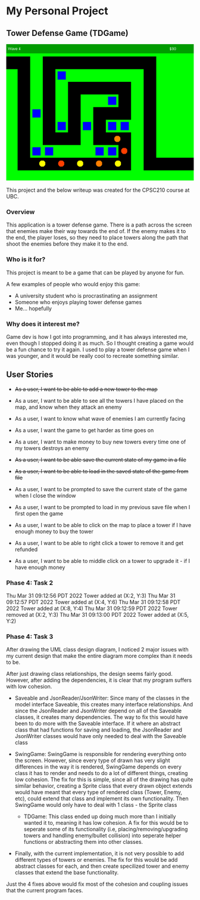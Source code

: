 # My Personal Project
## Tower Defense Game (TDGame)


![Gameplay screenshot](./screenshot.png)

This project and the below writeup was created for the CPSC210 course at UBC.

### Overview
This application is a tower defense game. There is a path across the screen that
enemies make their way towards the end of. If the enemy makes it to the end, the
player loses, so they need to place towers along the path that shoot the enemies
before they make it to the end.


### Who is it for?
This project is meant to be a game that can be played by anyone for fun.

A few examples of people who would enjoy this game:
- A university student who is procrastinating an assignment
- Someone who enjoys playing tower defense games
- Me... hopefully

### Why does it interest me?
Game dev is how I got into programming, and it has always interested me, 
even though I stopped doing it as much. So I thought creating a game
would be a fun chance to try it again. I used to play a tower defense 
game when I was younger, and it would be really cool to recreate something
similar.

## User Stories
- ~~As a user, I want to be able to add a new tower to the map~~
- As a user, I want to be able to see all the towers I have placed on
  the map, and know when they attack an enemy
- As a user, I want to know what wave of enemies I am currently facing
- As a user, I want the game to get harder as time goes on
- As a user, I want to make money to buy new towers every time one of my towers
  destroys an enemy


- ~~As a user, I want to be able save the current state of my game in a file~~
- ~~As a user, I want to be able to load in the saved state of the game from file~~


- As a user, I want to be prompted to save the current state of the game when I close the window
- As a user, I want to be prompted to load in my previous save file when I first open the game
- As a user, I want to be able to click on the map to place a tower if I have enough money to buy the tower
- As a user, I want to be able to right click a tower to remove it and get refunded
- As a user, I want to be able to middle click on a tower to upgrade it - if I have enough money


### Phase 4: Task 2
Thu Mar 31 09:12:56 PDT 2022
Tower added at (X:2, Y:3)
Thu Mar 31 09:12:57 PDT 2022
Tower added at (X:4, Y:6)
Thu Mar 31 09:12:58 PDT 2022
Tower added at (X:8, Y:4)
Thu Mar 31 09:12:59 PDT 2022
Tower removed at (X:2, Y:3)
Thu Mar 31 09:13:00 PDT 2022
Tower added at (X:5, Y:2)


### Phase 4: Task 3

After drawing the UML class design diagram, I noticed 2 major issues with my current design that make the entire diagram
more complex than it needs to be.

After just drawing class relationships, the design seems fairly good. However, after adding the dependencies,
it is clear that my program suffers with low cohesion.

- Saveable and JsonReader/JsonWriter: Since many of the classes in the model interface Saveable, this creates many 
    interface relationships. And since the JsonReader and JsonWriter depend on all of the Saveable classes, it creates
    many dependencies. The way to fix this would have been to do more with the Saveable interface. If it where an 
    abstract class that had functions for saving and loading, the JsonReader and JsonWriter classes would have
    only needed to deal with the Saveable class


- SwingGame: SwingGame is responsible for rendering everything onto the screen. However, since every type of drawn
    has very slight differences in the way it is rendered, SwingGame depends on every class it has to render and
    needs to do a lot of different things, creating low cohesion. The fix for this is simple, since all of the drawing
    has quite similar behavior, creating a Sprite class that every drawn object extends would have meant that every
    type of rendered class (Tower, Enemy, etc), could extend that class and implement its own functionality. Then
    SwingGame would only have to deal with 1 class - the Sprite class


  - TDGame: This class ended up doing much more than I initially wanted it to, meaning it has low cohesion. A fix for this
      would be to seperate some of its functionality (i.e, placing/removing/upgrading towers and handling enemy/bullet
      collision) into seperate helper functions or abstracting them into other classes.
  

- Finally, with the current implementation, it is not very possible to add different types of towers or enemies.
    The fix for this would be add abstract classes for each, and then create specilized tower and enemy classes
    that extend the base functionality.


Just the 4 fixes above would fix most of the cohesion and coupling issues that the current program faces.


